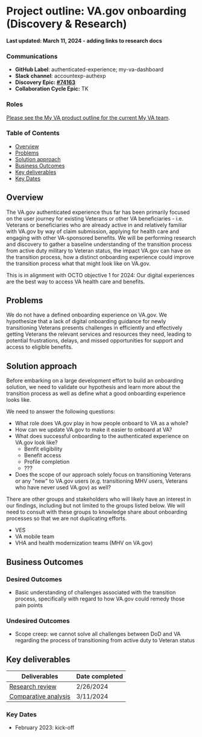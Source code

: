 # Project outline: VA.gov onboarding (Discovery & Research) 

**Last updated: March 11, 2024 - adding links to research docs**

### Communications

- **GitHub Label**: authenticated-experience; my-va-dashboard
- **Slack channel**: accountexp-authexp
- **Discovery Epic: [#74163](https://github.com/department-of-veterans-affairs/va.gov-team/issues/74163)**
- **Collaboration Cycle Epic:** TK

### Roles

[Please see the My VA product outline for the current My VA team](https://github.com/department-of-veterans-affairs/va.gov-team/tree/master/products/identity-personalization/my-va#roles).

### Table of Contents

- [Overview](#overview)
- [Problems](#problems)
- [Solution approach](#solution-approach)
- [Business Outcomes](#business-outcomes)
- [Key deliverables](#key-deliverables)
- [Key Dates](#key-dates)

## Overview
The VA.gov authenticated experience thus far has been primarily focused on the user journey for existing Veterans or other VA beneficiaries - i.e. Veterans or beneficiaries who are already active in and relatively familiar with VA.gov by way of claim submission, applying for health care and engaging with other VA-sponsored benefits. We will be performing research and discovery to gather a baseline understanding of the transition process from active duty military to Veteran status, the impact VA.gov can have on the transition process, how a distinct onboarding experience could improve the transition process what that might look like on VA.gov. 

This is in alignment with OCTO objective 1 for 2024: Our digital experiences are the best way to access VA health care and benefits.


## Problems
We do not have a defined onboarding experience on VA.gov. We hypothesize that a lack of digital onboarding guidance for newly transitioning Veterans presents challenges in efficiently and effectively getting Veterans the relevant services and resources they need, leading to potential frustrations, delays, and missed opportunities for support and access to eligible benefits. 

## Solution approach
Before embarking on a large development effort to build an onboarding solution, we need to validate our hypothesis and learn more about the transition process as well as define what a good onboarding experience looks like.

We need to answer the following questions:
- What role does VA.gov play in how people onboard to VA as a whole?
- How can we update VA.gov to make it easier to onboard at VA?
- What does successful onboarding to the authenticated experience on VA.gov look like?
    - Benfit eligibility 
    - Benefit access
    - Profile completion
    -  ??? 
- Does the scope of our approach solely focus on transitioning Veterans or any "new" to VA.gov users (e.g. transitioning MHV users, Veterans who have never used VA.gov) as well? 

There are other groups and stakeholders who will likely have an interest in our findings, including but not limited to the groups listed below. We will need to consult with these groups to knowledge share about onboarding processes so that we are not duplicating efforts.
- VES
- VA mobile team
- VHA and health modernization teams (MHV on VA.gov)



## Business Outcomes
### Desired Outcomes
- Basic understanding of challenges associated with the transition process, specifically with regard to how VA.gov could remedy those pain points

### Undesired Outcomes
- Scope creep: we cannot solve all challenges between DoD and VA regarding the process of transitioning from active duty to Veteran status

## Key deliverables

|Deliverables| Date completed|
|------------|-----|
|[Research review](https://github.com/department-of-veterans-affairs/va.gov-team/blob/master/products/identity-personalization/onboarding/discovery-research/research-review.md)|2/26/2024|
|[Comparative analysis](https://github.com/department-of-veterans-affairs/va.gov-team/blob/master/products/identity-personalization/onboarding/discovery-research/comparative-analysis.md)|3/11/2024|

### Key Dates

- February 2023: kick-off

